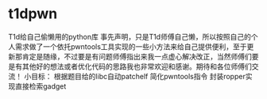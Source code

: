 # t1dpwn
T1d给自己偷懒用的python库
事先声明，只是T1d师傅自己懒，所以按照自己的个人需求做了一个依托pwntools工具实现的一些小方法来给自己提供便利，至于更新那肯定是随缘，不过要是有问题师傅指出来我一点虚心解决改正，当然师傅们要是有其他好的想法或者优化代码的思路我也非常欢迎和感谢。期待和各位师傅们交流！
小目标：
根据题目给的libc自动patchelf
简化pwntools指令
封装ropper实现直接检索gadget
